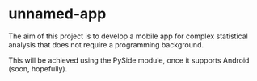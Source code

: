 # unnamed-app

The aim of this project is to develop a mobile app for complex statistical analysis that does not require a programming background.

This will be achieved using the PySide module, once it supports Android (soon, hopefully).
